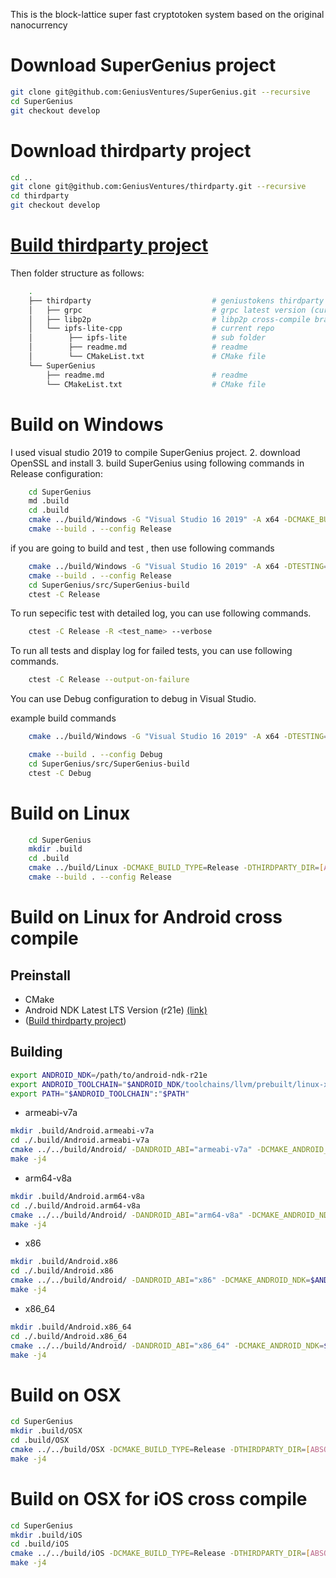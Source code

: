 This is the block-lattice super fast cryptotoken system based on the original nanocurrency

# Download SuperGenius project

```bash
git clone git@github.com:GeniusVentures/SuperGenius.git --recursive 
cd SuperGenius
git checkout develop
```

# Download thirdparty project

```bash
cd ..
git clone git@github.com:GeniusVentures/thirdparty.git --recursive 
cd thirdparty
git checkout develop
```
# [Build thirdparty project](../../../thirdparty/blob/master/README.md)

Then folder structure as follows:

```bash
    .
    ├── thirdparty                           # geniustokens thirdparty
    │   ├── grpc                             # grpc latest version (current v1.28.1)
    │   ├── libp2p                           # libp2p cross-compile branch
    │   └── ipfs-lite-cpp                    # current repo
    │        ├── ipfs-lite                   # sub folder
    │        ├── readme.md                   # readme
    │        └── CMakeList.txt               # CMake file
    └── SuperGenius   
        ├── readme.md                        # readme
        └── CMakeList.txt                    # CMake file
```
# Build on Windows
I used visual studio 2019 to compile SuperGenius project.
2. download OpenSSL and install
3. build SuperGenius using following commands in Release configuration:
    
```bash
    cd SuperGenius 
    md .build 
    cd .build 
    cmake ../build/Windows -G "Visual Studio 16 2019" -A x64 -DCMAKE_BUILD_TYPE=Release -DTHIRDPARTY_DIR=[ABSOLUTE_PATH_TO_THIRDPARTY_BUILD_RELEASE] -DTESTING=OFF
    cmake --build . --config Release
```

if you are going to build and test , then use following commands

```bash
    cmake ../build/Windows -G "Visual Studio 16 2019" -A x64 -DTESTING=ON -DCMAKE_BUILD_TYPE=Release -DTHIRDPARTY_DIR=[ABSOLUTE_PATH_TO_THIRDPARTY_BUILD_RELEASE]
    cmake --build . --config Release
    cd SuperGenius/src/SuperGenius-build
    ctest -C Release
```
To run sepecific test with detailed log, you can use following commands.

```bash
    ctest -C Release -R <test_name> --verbose
```

To run all tests and display log for failed tests, you can use following commands.

```bash
    ctest -C Release --output-on-failure
```

You can use Debug configuration to debug in Visual Studio.
 
 example build commands

```bash
    cmake ../build/Windows -G "Visual Studio 16 2019" -A x64 -DTESTING=ON  -DCMAKE_BUILD_TYPE=Debug  -DTHIRDPARTY_DIR=[ABSOLUTE_PATH_TO_THIRDPARTY_BUILD_DEBUG]

    cmake --build . --config Debug
    cd SuperGenius/src/SuperGenius-build
    ctest -C Debug
```

# Build on Linux

```bash
    cd SuperGenius 
    mkdir .build 
    cd .build 
    cmake ../build/Linux -DCMAKE_BUILD_TYPE=Release -DTHIRDPARTY_DIR=[ABSOLUTE_PATH_TO_THIRDPARTY_BUILD_RELEASE] 
    cmake --build . --config Release
```

# Build on Linux for Android cross compile
## Preinstall
- CMake 
- Android NDK Latest LTS Version (r21e) [(link)](https://developer.android.com/ndk/downloads#lts-downloads)
- ([Build thirdparty project](../thirdparty/README.md))

## Building
```bash
export ANDROID_NDK=/path/to/android-ndk-r21e
export ANDROID_TOOLCHAIN="$ANDROID_NDK/toolchains/llvm/prebuilt/linux-x86_64/bin"
export PATH="$ANDROID_TOOLCHAIN":"$PATH" 
```

* armeabi-v7a

```bash
mkdir .build/Android.armeabi-v7a
cd ./.build/Android.armeabi-v7a
cmake ../../build/Android/ -DANDROID_ABI="armeabi-v7a" -DCMAKE_ANDROID_NDK=$ANDROID_NDK -DANDROID_TOOLCHAIN=clang -DTHIRDPARTY_DIR=[ABSOLUTE_PATH_TO_THIRDPARTY_BUILD_Android.armeabi-v7a] 
make -j4
```


* arm64-v8a

```bash
mkdir .build/Android.arm64-v8a
cd ./.build/Android.arm64-v8a
cmake ../../build/Android/ -DANDROID_ABI="arm64-v8a" -DCMAKE_ANDROID_NDK=$ANDROID_NDK -DANDROID_TOOLCHAIN=clang -DTHIRDPARTY_DIR=[ABSOLUTE_PATH_TO_THIRDPARTY_BUILD_Android.arm64-v8a] 
make -j4
```

* x86

```bash
mkdir .build/Android.x86
cd ./.build/Android.x86
cmake ../../build/Android/ -DANDROID_ABI="x86" -DCMAKE_ANDROID_NDK=$ANDROID_NDK -DANDROID_TOOLCHAIN=clang -DTHIRDPARTY_DIR=[ABSOLUTE_PATH_TO_THIRDPARTY_BUILD_Android.x86]
make -j4
```

* x86_64
```bash
mkdir .build/Android.x86_64
cd ./.build/Android.x86_64
cmake ../../build/Android/ -DANDROID_ABI="x86_64" -DCMAKE_ANDROID_NDK=$ANDROID_NDK -DANDROID_TOOLCHAIN=clang -DTHIRDPARTY_DIR=[ABSOLUTE_PATH_TO_THIRDPARTY_BUILD_Android.x86_64]
make -j4
```

# Build on OSX 

```bash
cd SuperGenius 
mkdir .build/OSX 
cd .build/OSX
cmake ../../build/OSX -DCMAKE_BUILD_TYPE=Release -DTHIRDPARTY_DIR=[ABSOLUTE_PATH_TO_THIRDPARTY_BUILD_RELEASE] 
make -j4
```

# Build on OSX for iOS cross compile 

```bash
cd SuperGenius 
mkdir .build/iOS 
cd .build/iOS
cmake ../../build/iOS -DCMAKE_BUILD_TYPE=Release -DTHIRDPARTY_DIR=[ABSOLUTE_PATH_TO_THIRDPARTY_BUILD_RELEASE] -DCMAKE_TOOLCHAIN_FILE=[/ABSOLUTE/PATH/TO/GeniusTokens/SuperGenius/build/iOS/iOS.cmake] -DiOS_ABI=arm64-v8a -DIOS_ARCH="arm64" -DENABLE_ARC=0 -DENABLE_BITCODE=0 -DENABLE_VISIBILITY=1  -DCMAKE_OSX_ARCHITECTURES=arm64 -DCMAKE_SYSTEM_PROCESSOR=arm64
make -j4
```
